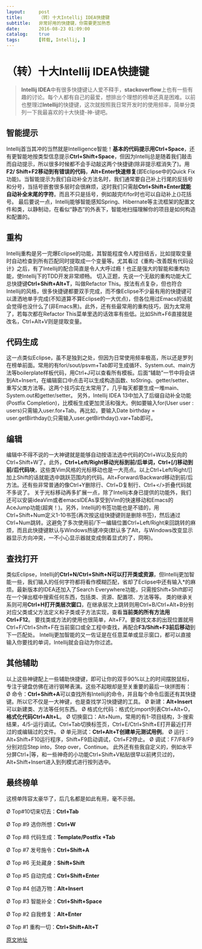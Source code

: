 ```yaml
---
layout:     post
title:      （转）十大Intellij IDEA快捷键
subtitle:   非常好用的快捷键，你需要更加熟悉
date:       2016-08-23 01:09:00
catalog:    true
tags:       [转载, Intellij, ]
---
```


# （转）十大Intellij IDEA快捷键

> **Intellij IDEA**中有很多快捷键让人爱不释手，**stackoverflow**上也有一些有趣的讨论。每个人都有自己的最爱，想排出个理想的榜单还真是困难。以前也整理过**Intellij**的快捷键，这次就按照我日常开发时的使用频率，简单分类列一下我最喜欢的十大快捷-神-键吧。

##  智能提示

Intellij首当其冲的当然就是Intelligence智能！**基本的代码提示用Ctrl+Space**，还有更智能地按类型信息提示**Ctrl+Shift+Space**，但因为Intellij总是随着我们敲击而自动提示，所以很多时候都不会手动敲这两个快捷键(除非提示框消失了)。用**F2/ Shift+F2移动到有错误的代码**，**Alt+Enter快速修复**(即Eclipse中的Quick Fix功能)。当智能提示为我们自动补全方法名时，我们通常要自己补上行尾的反括号和分号，当括号嵌套很多层时会很麻烦，这时我们只需敲**Ctrl+Shift+Enter就能自动补全末尾的字符**。而且不只是括号，例如敲完if/for时也可以自动补上{}花括号。
最后要说一点，Intellij能够智能感知Spring、Hibernate等主流框架的配置文件和类，以静制动，在看似“静态”的外表下，智能地扫描理解你的项目是如何构造和配置的。

##  重构

Intellij重构是另一完爆Eclipse的功能，其智能程度令人瞠目结舌，比如提取变量时自动检查到所有匹配同时提取成一个变量等。尤其看过《重构-改善既有代码设计》之后，有了Intellij的配合简直是令人大呼过瘾！也正是强大的智能和重构功能，使Intellij下的TDD开发非常顺畅。
切入正题，先说一个无敌的重构功能大汇总快捷键**Ctrl+Shift+Alt+T**，叫做Refactor This。按法有点复杂，但也符合Intellij的风格，很多快捷键都要双手完成，而不像Eclipse不少最有用的快捷键可以潇洒地单手完成(不知道算不算Eclipse的一大优点)，但各位用过Emacs的话就会觉得也没什么了(非Emacs黑)。此外，还有些最常用的重构技巧，因为太常用了，若每次都在Refactor This菜单里选的话效率有些低。比如Shift+F6直接就是改名，Ctrl+Alt+V则是提取变量。

##  代码生成

这一点类似Eclipse，虽不是独到之处，但因为日常使用频率极高，所以还是罗列在榜单前面。常用的有fori/sout/psvm+Tab即可生成循环、System.out、main方法等boilerplate样板代码，用Ctrl+J可以查看所有模板。后面“辅助”一节中将会讲到Alt+Insert，在编辑窗口中点击可以生成构造函数、toString、getter/setter、重写父类方法等。这两个技巧实在太常用了，几乎每天都要生成一堆main、System.out和getter/setter。
另外，Intellij IDEA 13中加入了后缀自动补全功能(Postfix Completion)，比模板生成更加灵活和强大。例如要输入for(User user : users)只需输入user.for+Tab。再比如，要输入Date birthday = user.getBirthday();只需输入user.getBirthday().var+Tab即可。

## 编辑

编辑中不得不说的一大神键就是能够自动按语法选中代码的Ctrl+W以及反向的Ctrl+Shift+W了。此外，**Ctrl+Left/Right移动光标到前/后单词，Ctrl+[/]移动到前/后代码块**，这些类Vim风格的光标移动也是一大亮点。以上Ctrl+Left/Right/[]加上Shift的话就能选中跳跃范围内的代码。Alt+Forward/Backward移动到前/后方法。还有些非常普通的像Ctrl+Y删除行、Ctrl+D复制行、Ctrl+</>折叠代码就不多说了。
关于光标移动再多扩展一点，除了Intellij本身已提供的功能外，我们还可以安装ideaVim或者emacsIDEAs享受到Vim的快速移动和Emacs的AceJump功能(超爽！)。另外，Intellij的书签功能也是不错的，用Ctrl+Shift+Num定义1-10书签(再次按这组快捷键则是删除书签)，然后通过Ctrl+Num跳转。这避免了多次使用前/下一编辑位置Ctrl+Left/Right来回跳转的麻烦，而且此快捷键默认与Windows热键冲突(默认多了Alt，与Windows改变显示器显示方向冲突，一不小心显示器就变成倒着显式的了，冏啊)。

##  查找打开

类似Eclipse，Intellij的**Ctrl+N/Ctrl+Shift+N可以打开类或资源**，但Intellij更加智能一些，我们输入的任何字符都将看作模糊匹配，省却了Eclipse中还有输入*的麻烦。最新版本的IDEA还加入了Search Everywhere功能，只需按Shift+Shift即可在一个弹出框中搜索任何东西，包括类、资源、配置项、方法等等。
类的继承关系则可用**Ctrl+H打开类层次窗口**，在继承层次上跳转则用Ctrl+B/Ctrl+Alt+B分别对应父类或父方法定义和子类或子方法实现，查看**当前类的所有方法用Ctrl+F12**。
要找类或方法的使用也很简单，Alt+F7。要查找文本的出现位置就用Ctrl+F/Ctrl+Shift+F在当前窗口或全工程中查找，再配合**F3/Shift+F3前后移动**到下一匹配处。
Intellij更加智能的又一佐证是在任意菜单或显示窗口，都可以直接输入你要找的单词，Intellij就会自动为你过滤。

##  其他辅助

以上这些神键配上一些辅助快捷键，即可让你的双手90%以上的时间摆脱鼠标，专注于键盘仿佛在进行钢琴表演。这些不起眼却是至关重要的最后一块拼图有：
Ø  命令：**Ctrl+Shift+A**可以查找所有Intellij的命令，并且每个命令后面还有其快捷键。所以它不仅是一大神键，也是查找学习快捷键的工具。
Ø  新建：**Alt+Insert**可以新建类、方法等任何东西。
Ø  格式化代码：格式化import列表Ctrl+Alt+O，**格式化代码Ctrl+Alt+L**。
Ø  切换窗口：Alt+Num，常用的有1-项目结构，3-搜索结果，4/5-运行调试。Ctrl+Tab切换标签页，Ctrl+E/Ctrl+Shift+E打开最近打开过的或编辑过的文件。
Ø  单元测试：**Ctrl+Alt+T创建单元测试用例**。
Ø  运行：Alt+Shift+F10运行程序，Shift+F9启动调试，Ctrl+F2停止。
Ø  调试：F7/F8/F9分别对应Step into，Step over，Continue。
此外还有些我自定义的，例如水平分屏Ctrl+|等，和一些神奇的小功能Ctrl+Shift+V粘贴很早以前拷贝过的，Alt+Shift+Insert进入到列模式进行按列选中。

##  最终榜单

这榜单阵容太豪华了，后几名都是如此有用，毫不示弱。

Ø  Top#10切来切去：**Ctrl+Tab**

Ø  Top #9  选你所想：**Ctrl+W**

Ø  Top #8  代码生成：**Template/Postfix +Tab**

Ø  Top #7  发号施令：**Ctrl+Shift+A**

Ø  Top #6  无处藏身：**Shift+Shift**

Ø  Top #5  自动完成：**Ctrl+Shift+Enter**

Ø  Top #4  创造万物：**Alt+Insert**

Ø  Top #3  智能补全：**Ctrl+Shift+Space**

Ø  Top #2  自我修复：**Alt+Enter**

Ø  Top #1  重构一切：**Ctrl+Shift+Alt+T**

[原文地址](http://blog.csdn.net/dc_726/article/details/42784275)


